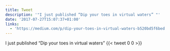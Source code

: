 ```yaml
---
title: Tweet
description: '"I just published “Dip your toes in virtual waters” "'
date: '2017-07-27T15:07:37+01:00'
links:
  - 'https://medium.com/p/dip-your-toes-in-virtual-waters-b520bd5f6bed'
---
```

I just published “Dip your toes in virtual waters” 
      {{< tweet 0 0 >}}
    
